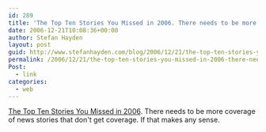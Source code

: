 ```yaml
---
id: 289
title: 'The Top Ten Stories You Missed in 2006. There needs to be more coverage of news stories that don&#8217;t get coverage. If that makes any sense.'
date: 2006-12-21T10:08:36+00:00
author: Stefan Hayden
layout: post
guid: http://www.stefanhayden.com/blog/2006/12/21/the-top-ten-stories-you-missed-in-2006-there-needs-to-be-more-coverage-of-news-stories-that-dont-get-coverage-if-that-makes-any-sense/
permalink: /2006/12/21/the-top-ten-stories-you-missed-in-2006-there-needs-to-be-more-coverage-of-news-stories-that-dont-get-coverage-if-that-makes-any-sense/
Post:
  - link
categories:
  - web
---
```

<p><a href="http://web0.foreignpolicy.com/story/3652_0.html">The Top Ten Stories You Missed in 2006</a>. There needs to be more coverage of news stories that don't get coverage. If that makes any sense.
</p>
